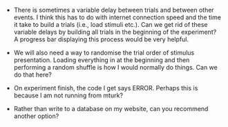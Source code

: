 - There is sometimes a variable delay between trials and
  between other events. I think this has to do with internet
  connection speed and the time it take to build a trials
  (i.e., load stimuli etc.). Can we get rid of these
  variable delays by building all trials in the beginning of
  the experiment? A progress bar displaying this process
  would be very helpful.
  
- We will also need a way to randomise the trial order of
  stimulus presentation. Loading everything in at the
  beginning and then performing a random shuffle is how I
  would normally do things. Can we do that here?
  
- On experiment finish, the code I get says ERROR. Perhaps
  this is because I am not running from mturk?

- Rather than write to a database on my website, can you
  recommend another option?
